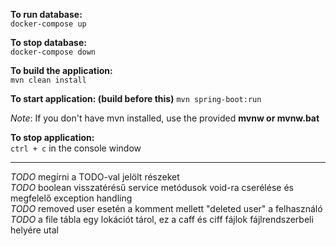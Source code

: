 **To run database:**  
`docker-compose up`
  
**To stop database:**  
`docker-compose down`
  
**To build the application:**  
`mvn clean install`

**To start application: (build before this)**
`mvn spring-boot:run`

*Note*: If you don't have mvn installed, use the provided **mvnw or mvnw.bat**
  
**To stop application:**  
`ctrl + c` in the console window  
  
    
___    
_TODO_ megírni a TODO-val jelölt részeket  
_TODO_ boolean visszatérésű service metódusok void-ra cserélése és megfelelő exception handling  
_TODO_ removed user esetén a komment mellett "deleted user" a felhasználó  
_TODO_ a file tábla egy lokációt tárol, ez a caff és ciff fájlok fájlrendszerbeli helyére utal  
